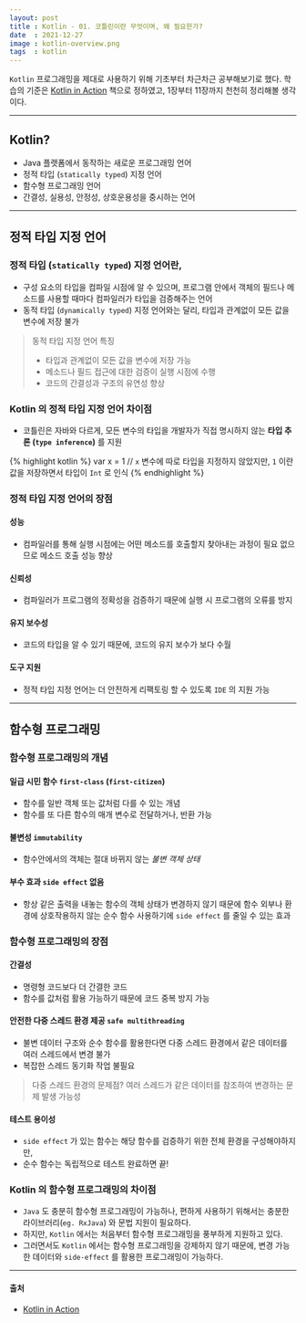 ```yaml
---
layout: post
title : Kotlin - 01. 코틀린이란 무엇이며, 왜 필요한가?
date  : 2021-12-27
image : kotlin-overview.png
tags  : kotlin
---
```


`Kotlin` 프로그래밍을 제대로 사용하기 위해 기초부터 차근차근 공부해보기로 했다. 학습의 기준은 [Kotlin in Action](https://www.manning.com/books/kotlin-in-action) 책으로 정하였고, 1장부터 11장까지 천천히 정리해볼 생각이다.

---

## Kotlin?
- Java 플랫폼에서 동작하는 새로운 프로그래밍 언어
- 정적 타입 (`statically typed`) 지정 언어
- 함수형 프로그래밍 언어
- 간결성, 실용성, 안정성, 상호운용성을 중시하는 언어

---

## 정적 타입 지정 언어
### 정적 타입 (`statically typed`) 지정 언어란,
- 구성 요소의 타입을 컴파일 시점에 알 수 있으며, 프로그램 안에서 객체의 필드나 메소드를 사용할 때마다 컴파일러가 타입을 검증해주는 언어
- 동적 타입 (`dynamically typed`) 지정 언어와는 달리, 타입과 관계없이 모든 값을 변수에 저장 불가

> 동적 타입 지정 언어 특징
> - 타입과 관계없이 모든 값을 변수에 저장 가능
> - 메소드나 필드 접근에 대한 검증이 실행 시점에 수행
> - 코드의 간결성과 구조의 유연성 향상

### Kotlin 의 정적 타입 지정 언어 차이점
- 코틀린은 자바와 다르게, 모든 변수의 타입을 개발자가 직접 명시하지 않는 **타입 추론 (`type inference`)** 를 지원

{% highlight kotlin %}
var x = 1
// `x` 변수에 따로 타입을 지정하지 않았지만, `1` 이란 값을 저장하면서 타입이 `Int` 로 인식
{% endhighlight %}

### 정적 타입 지정 언어의 장점
#### 성능
- 컴파일러를 통해 실행 시점에는 어떤 메소드를 호출할지 찾아내는 과정이 필요 없으므로 메소드 호출 성능 향상

#### 신뢰성
- 컴파일러가 프로그램의 정확성을 검증하기 때문에 실행 시 프로그램의 오류를 방지

#### 유지 보수성
- 코드의 타입을 알 수 있기 때문에, 코드의 유지 보수가 보다 수월

#### 도구 지원
- 정적 타입 지정 언어는 더 안전하게 리팩토링 할 수 있도록 `IDE` 의 지원 가능

---

## 함수형 프로그래밍
### 함수형 프로그래밍의 개념
#### 일급 시민 함수 `first-class` (`first-citizen`)
- 함수를 일반 객체 또는 값처럼 다를 수 있는 개념
- 함수를 또 다른 함수의 매개 변수로 전달하거나, 반환 가능

#### 불변성 `immutability`
- 함수안에서의 객체는 절대 바뀌지 않는 *불변 객체 상태*

#### 부수 효과 `side effect` 없음
- 항상 같은 출력을 내놓는 함수의 객체 상태가 변경하지 않기 때문에 함수 외부나 환경에 상호작용하지 않는 순수 함수 사용하기에 `side effect` 를 줄일 수 있는 효과

### 함수형 프로그래밍의 장점
#### 간결성
- 명령형 코드보다 더 간결한 코드
- 함수를 값처럼 활용 가능하기 때문에 코드 중복 방지 가능

#### 안전한 다중 스레드 환경 제공 `safe multithreading`
- 불변 데이터 구조와 순수 함수를 활용한다면 다중 스레드 환경에서 같은 데이터를 여러 스레드에서 변경 불가
- 복잡한 스레드 동기화 작업 불필요

> 다중 스레드 환경의 문제점?
> 여러 스레드가 같은 데이터를 참조하여 변경하는 문제 발생 가능성

#### 테스트 용이성
- `side effect` 가 있는 함수는 해당 함수를 검증하기 위한 전체 환경을 구성해야하지만,
- 순수 함수는 독립적으로 테스트 완료하면 끝!

### Kotlin 의 함수형 프로그래밍의 차이점
- `Java` 도 충분히 함수형 프로그래밍이 가능하나, 편하게 사용하기 위해서는 충분한 라이브러리(`eg. RxJava`) 와 문법 지원이 필요하다.
- 하지만, `Kotlin` 에서는 처음부터 함수형 프로그래밍을 풍부하게 지원하고 있다.
- 그러면서도 `Kotlin` 에서는 함수형 프로그래밍을 강제하지 않기 때문에, 변경 가능한 데이터와 `side-effect` 를 활용한 프로그래밍이 가능하다.

---

#### 출처
- [Kotlin in Action](https://www.manning.com/books/kotlin-in-action)
